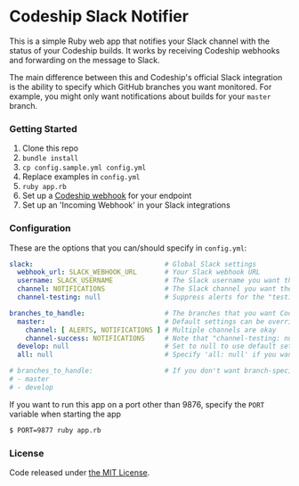 # Codeship Slack Notifier

This is a simple Ruby web app that notifies your Slack channel with the status of your Codeship builds. It works by receiving Codeship webhooks and forwarding on the message to Slack.

The main difference between this and Codeship's official Slack integration is the ability to specify which GitHub branches you want monitored. For example, you might only want notifications about builds for your `master` branch.

### Getting Started

1. Clone this repo
2. `bundle install`
3. `cp config.sample.yml config.yml`
4. Replace examples in `config.yml`
5. `ruby app.rb`
6. Set up a [Codeship webhook](https://codeship.com/documentation/integrations/webhooks/) for your endpoint
7. Set up an 'Incoming Webhook' in your Slack integrations

### Configuration

These are the options that you can/should specify in `config.yml`:

```yml
slack:                                 # Global Slack settings
  webhook_url: SLACK_WEBHOOK_URL       # Your Slack webhook URL
  username: SLACK_USERNAME             # The Slack username you want the notifications to post from
  channel: NOTIFICATIONS               # The Slack channel you want the notifications to post to
  channel-testing: null                # Suppress alerts for the "testing" state

branches_to_handle:                    # The branches that you want Codeship notifications for
  master:                              # Default settings can be overridden per-branch
    channel: [ ALERTS, NOTIFICATIONS ] # Multiple channels are okay
    channel-success: NOTIFICATIONS     # Note that "channel-testing: null" is still implied here
  develop: null                        # Set to null to use default settings for this branch
  all: null                            # Specify 'all: null' if you want to be notified for all branches

# branches_to_handle:                  # If you don't want branch-specific settings an array is okay
# - master
# - develop
```

If you want to run this app on a port other than 9876, specify the `PORT` variable when starting the app

```bash
$ PORT=9877 ruby app.rb
```

### License

Code released under [the MIT License](LICENSE).
